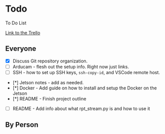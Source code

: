 # Todo

To Do List

[Link to the Trello](https://trello.com/b/CGlitKYG/general-board)

## Everyone

- [x] Discuss Git repository organization.
- [ ] Arducam - flesh out the setup info. Right now just links.
- [ ] SSH - how to set up SSH keys, `ssh-copy-id`, and VSCode remote host.
- [*] Jetson notes - add as needed.
- [*] Docker - Add guide on how to install and setup the Docker on the Jetson
- [*] README - Finish project outline
- [ ] README - Add info about what rpt_stream.py is and how to use it

## By Person
